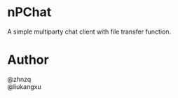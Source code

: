 # nPChat
A simple multiparty chat client with file transfer function.

# Author
@zhnzq<br/>
@liukangxu